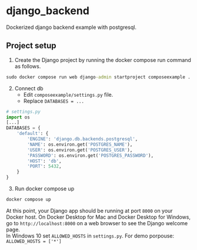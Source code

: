 # django_backend
Dockerized django backend example with postgresql.

## Project setup

1. Create the Django project by running the docker compose run command as follows. <br>
``` cmd
sudo docker compose run web django-admin startproject composeexample .
```
2. Connect db <br> 
    - Edit ```composeexample/settings.py``` file.
    - Replace ```DATABASES = ... ```
  ``` Python
  # settings.py
  import os
  [...]
  DATABASES = {
      'default': {
          'ENGINE': 'django.db.backends.postgresql',
          'NAME': os.environ.get('POSTGRES_NAME'),
          'USER': os.environ.get('POSTGRES_USER'),
          'PASSWORD': os.environ.get('POSTGRES_PASSWORD'),
          'HOST': 'db',
          'PORT': 5432,
      }
  }
  ```
3. Run docker compose up 
``` cmd
docker compose up
```

At this point, your Django app should be running at port ```8000``` on your Docker host. 
On Docker Desktop for Mac and Docker Desktop for Windows, go to ```http://localhost:8000``` on a web browser to see the Django welcome page.
<br>
In Windows 10 set ```ALLOWED_HOSTS``` in ```settings.py```. For demo porpouse: ```ALLOWED_HOSTS = ['*']```
